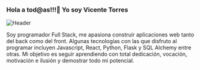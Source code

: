<h3>Hola a tod@as!!!👋 Yo soy Vicente Torres </h3>

![Header](./your-header-image-name.png)

<p>Soy programador Full Stack, me apasiona construir aplicaciones web tanto del back como del front. Algunas tecnologías con las que disfruto al programar incluyen Javascript, React, Python, Flask y SQL Alchemy entre otras. Mi objetivo es seguir
aprendiendo con total dedicación, vocación, motivación e ilusión  y demostrar todo mi potencial.</p>
<!--
**vtorresvcf/vtorresvcf** is a ✨ _special_ ✨ repository because its `README.md` (this file) appears on your GitHub profile.

Here are some ideas to get you started:

- 🔭 I’m currently working on ...
- 🌱 I’m currently learning ...
- 👯 I’m looking to collaborate on ...
- 🤔 I’m looking for help with ...
- 💬 Ask me about ...
- 📫 How to reach me: ...
- 😄 Pronouns: ...
- ⚡ Fun fact: ...
-->
